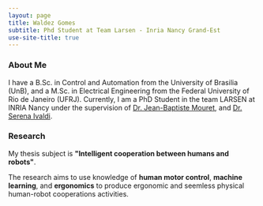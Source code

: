 ```yaml
---
layout: page
title: Waldez Gomes
subtitle: Phd Student at Team Larsen - Inria Nancy Grand-Est
use-site-title: true
---
```


### About Me

I have a B.Sc. in Control and Automation from the University of Brasilia (UnB), and a M.Sc. in Electrical Engineering from the Federal University of Rio de Janeiro (UFRJ). Currently, I am a PhD Student in the team LARSEN at INRIA Nancy under the supervision of  [Dr. Jean-Baptiste Mouret](https://members.loria.fr/JBMouret/), and [Dr. Serena Ivaldi](https://members.loria.fr/Sivaldi/).

### Research

My thesis subject is **"Intelligent cooperation between humans and robots"**.

The research aims to use knowledge of **human motor control**, **machine learning**, and **ergonomics** to produce ergonomic and seemless physical human-robot cooperations activities.